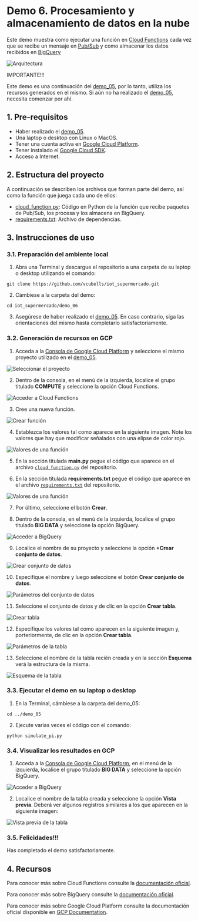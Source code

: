 # Demo 6. Procesamiento y almacenamiento de datos en la nube

Este demo muestra como ejecutar una función en [Cloud Functions](https://cloud.google.com/functions/) cada vez que se recibe un mensaje en [Pub/Sub](https://cloud.google.com/pubsub/) y como almacenar los datos recibidos en [BigQuery](https://cloud.google.com/bigquery/)

![Arquitectura](img/diagrama_demo_06.png)

IMPORTANTE!!!

Este demo es una continuación del [demo_05](../demo_05), por lo tanto, utiliza los recursos generados en el mismo. Si aún no ha realizado el [demo_05](../demo_05), necesita comenzar por ahí.

## 1. Pre-requisitos

* Haber realizado el [demo_05](../demo_05).
* Una laptop o desktop con Linux o MacOS.
* Tener una cuenta activa en [Google Cloud Platform](https://cloud.google.com/).
* Tener instalado el [Google Cloud SDK](https://cloud.google.com/sdk/).
* Acceso a Internet.


## 2. Estructura del proyecto

A continuación se describen los archivos que forman parte del demo, así como la función que juega cada uno de ellos:

- [cloud_function.py](cloud_function.py): Código en Python de la función que recibe paquetes de Pub/Sub, los procesa y los almacena en BigQuery.
- [requirements.txt](requirements.txt): Archivo de dependencias.


## 3. Instrucciones de uso

### 3.1. Preparación del ambiente local

1. Abra una Terminal y descargue el repositorio a una carpeta de su laptop o desktop utilizando el comando:
 ```
 git clone https://github.com/vcubells/iot_supermercado.git
 ```
2. Cámbiese a la carpeta del demo:
```
cd iot_supermercado/demo_06
```
3. Asegúrese de haber realizado el [demo_05](../demo_05). En caso contrario, siga las orientaciones del mismo hasta completarlo satisfactoriamente.

### 3.2. Generación de recursos en GCP

1. Acceda a la [Consola de Google Cloud Platform](https://console.cloud.google.com) y seleccione el mismo proyecto utilizado en el [demo_05](../demo_05).

![Seleccionar el proyecto](img/demo_06_01.png)

2. Dentro de la  consola, en el menú de la izquierda, localice el grupo titulado **COMPUTE** y seleccione la opción Cloud Functions.

![Acceder a Cloud Functions](img/demo_06_02.png)

3. Cree una nueva función.

![Crear función](img/demo_06_03.png)

4. Establezca los valores tal como aparece en la siguiente imagen. Note los valores que hay que modificar señalados con una elipse de color rojo.

![Valores de una función](img/demo_06_04.png)

5. En la sección titulada **main.py** pegue el código que aparece en el archivo [`cloud_function.py`](cloud_function.py) del repositorio.

6. En la sección titulada **requirements.txt** pegue el código que aparece en el archivo [`requirements.txt`](requirements.txt) del repositorio.

![Valores de una función](img/demo_06_05.png)

7. Por último, seleccione el botón **Crear**.

8. Dentro de la  consola, en el menú de la izquierda, localice el grupo titulado **BIG DATA** y seleccione la opción BigQuery.

![Acceder a BigQuery](img/demo_06_06.png)

9. Localice el nombre de su proyecto y seleccione la opción **+Crear conjunto de datos**.

![Crear conjunto de datos](img/demo_06_07.png)

10. Especifique el nombre y luego seleccione el botón **Crear conjunto de datos**.

![Parámetros del conjunto de datos](img/demo_06_08.png)

11. Seleccione el conjunto de datos y de clic en la opción **Crear tabla**.

![Crear tabla](img/demo_06_09.png)

12. Especifique los valores tal como aparecen en la siguiente imagen y, porteriormente, de clic en la opción **Crear tabla**.

![Parámetros de la tabla](img/demo_06_10.png)

13. Seleccione el nombre de la tabla recién creada y en la sección **Esquema** verá la estructura de la misma.

![Esquema de la tabla](img/demo_06_11.png)

### 3.3. Ejecutar el demo en su laptop o desktop

1. En la Terminal, cámbiese a la carpeta del demo_05:
```
cd ../demo_05
```
2. Ejecute varias veces el código con el comando:
```
python simulate_pi.py
```

### 3.4. Visualizar los resultados en GCP

1. Acceda a la [Consola de Google Cloud Platform](https://console.cloud.google.com), en el menú de la izquierda, localice el grupo titulado **BIG DATA** y seleccione la opción BigQuery.

![Acceder a BigQuery](img/demo_06_06.png)

2. Localice el nombre de la tabla creada y seleccione la opción **Vista previa**. Deberá ver algunos registros similares a los que aparecen en la siguiente imagen:

![Vista previa de la tabla](img/demo_06_12.png)


### 3.5. Felicidades!!! 
Has completado el demo satisfactoriamente.



## 4. Recursos

Para conocer más sobre Cloud Functions consulte la [documentación oficial](https://cloud.google.com/functions/).

Para conocer más sobre BigQuery consulte la [documentación oficial](https://cloud.google.com/bigquery/).

Para conocer más sobre Google Cloud Platform consulte la documentación oficial disponible en  [GCP Documentation](https://cloud.google.com/docs/).